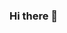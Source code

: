 ### Hi there 👋

<!--
**petscaramussi/petscaramussi** is a ✨ _special_ ✨ repository because its `README.md` (this file) appears on your GitHub profile.

Here are some ideas to get you started:

- 🔭 I’m currently working on Mobile Dev 📱
- 🌱 I’m currently learning Flutter 🚀 and React⚛️
- 💬 Ask me about Anything, so i'll seach in StackOverflow
- ⚡ Fun fact: i'm always looking for new tecnologies  
-->
